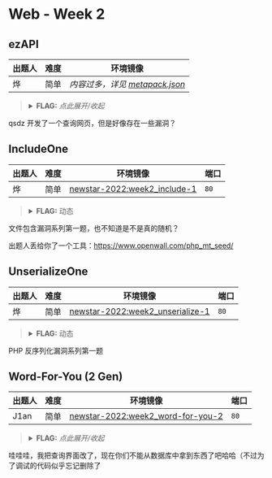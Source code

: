 # Web - Week 2

## ezAPI

| 出题人 | 难度 | 环境镜像 |
|--------|------|----------|
| 烨     | 简单 | *内容过多，详见 [metapack.json](../metapack.json#L911-L956)* |

> <details><summary><strong>FLAG:</strong> <i>点此展开/收起</i></summary>
> <code>flag{4a902c8e-a8b5-ecfb-bee3-d6419865647c}</code>
> </details>

qsdz 开发了一个查询网页，但是好像存在一些漏洞？

## IncludeOne

| 出题人 | 难度 | 环境镜像 | 端口 |
|--------|------|----------|------|
| 烨     | 简单 | [newstar-2022:week2_include-1](https://hub.docker.com/r/openctf/newstar-2022/tags?name=week2_include-1) | `80` |

> <details><summary><strong>FLAG:</strong> 动态</summary>
> </details >

文件包含漏洞系列第一题，也不知道是不是真的随机？

出题人丢给你了一个工具：https://www.openwall.com/php_mt_seed/

## UnserializeOne

| 出题人 | 难度 | 环境镜像 | 端口 |
|--------|------|----------|------|
| 烨     | 简单 | [newstar-2022:week2_unserialize-1](https://hub.docker.com/r/openctf/newstar-2022/tags?name=week2_unserialize-1) | `80` |

> <details><summary><strong>FLAG:</strong> 动态</summary>
> </details >

PHP 反序列化漏洞系列第一题

## Word-For-You (2 Gen)

| 出题人 | 难度 | 环境镜像 | 端口 |
|--------|------|----------|------|
| J1an   | 简单 | [newstar-2022:week2_word-for-you-2](https://hub.docker.com/r/openctf/newstar-2022/tags?name=week2_word-for-you-2) | `80` |

> <details><summary><strong>FLAG:</strong> <i>点此展开/收起</i></summary>
> <code>flag{Ju4t_m2ke_some_err0rs}</code>
> </details>

哇哇哇，我把查询界面改了，现在你们不能从数据库中拿到东西了吧哈哈（不过为了调试的代码似乎忘记删除了
